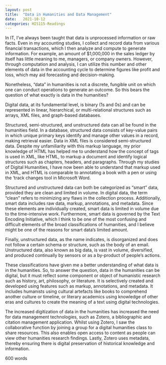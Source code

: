 ```yaml
---
layout: post
title:  "Data in Humanities and Data Management"
date:   2021-10-12
categories: HIS115-Readings
---
```

<style>
div {
  text-align: justify;
  text-justify: inter-word;
}

</style>

In IT, I’ve always been taught that data is unprocessed information or raw facts. Even in my accounting studies, I collect and record data from various financial transactions, which I then analyze and compute to generate information. For example, an amount of $1,000,000 in the sales ledger by itself has little meaning to me, managers, or company owners. However, through computation and analysis, I can utilize this number and other elements of data in the accounting cycle to determine figures like profit and loss, which may aid forecasting and decision-making.

Nonetheless, “data” in humanities is not a discrete, fungible unit on which one can conduct operations to generate an outcome. So this bears the question of what exactly is data in the humanities?

Digital data, at its fundamental level, is binary (1s and 0s) and can be represented in linear, hierarchical, or multi-relational structures such as arrays, XML files, and graph-based databases. 

Structured, semi-structured, and unstructured data can all be found in the humanities field. In a database, structured data consists of key-value pairs in which unique primary keys identify and manage other values in a record, making retrieval easier. Data in XML files is considered semi-structured data. Despite my unfamiliarity with this markup language, my prior knowledge of HTML has helped me to understand how the concept of tags is used in XML, like HTML, to markup a document and identify logical structures such as chapters, headers, and paragraphs. Through my studies of Digital Humanities, I have now been able to understand that markup used in XML, and HTML is comparable to annotating a book with a pen or using the ‘track changes tool in Microsoft Word. 

Structured and unstructured data can both be categorized as “smart” data, provided they are clean and limited in volume. In digital data, the term “clean” refers to minimizing any flaws in the collection process. Additionally, smart data includes raw data, markup, annotations, and metadata. Since these elements are individually created, smart data is limited in volume due to the time-intensive work. Furthermore, smart data is governed by the Text Encoding Initiative, which I think to be one of the most confusing and difficult elements of the broad classifications of humanities, and I believe might be one of the reasons for smart data’s limited amount.

Finally, unstructured data, as the name indicates, is disorganized and does not follow a certain schema or structure, such as the body of an email. Unstructured data, also known as big data, is vast in volume, diversified, and produced continually by sensors or as a by-product of people’s actions.

These classifications have given me a better understanding of what data is in the humanities. So, to answer the question, data in the humanities can be digital, but it must reflect some component or object of humanistic research such as history, art, philosophy, or literature. It is selectively created and developed using features such as markup, annotations, and metadata. It includes humanists using cultural artefacts like books to comprehend another culture or timeline, or literary academics using knowledge of other eras and cultures to create the meaning of a text using digital technologies. 

The increased digitization of data in the humanities has increased the need for data management technologies, such as Zotero, a bibliographic and citation management application. Whilst using Zotero, I saw the collaborative function by joining a group for a digital humanities class to share resources. This also enables open access to content as people can view other humanities research findings. Lastly, Zotero uses metadata, thereby ensuring there is digital preservation of historical knowledge and information.

600 words